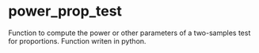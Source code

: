 # power_prop_test
Function to compute the power or other parameters of a two-samples test for proportions. Function writen in python.
